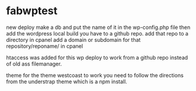 # fabwptest
new deploy make a db and put the name of it in the wp-config.php file
then add the wordpress local build you have to a github repo.
add that repo to a directory in cpanel
add a domain or subdomain for that repository/reponame/ in cpanel


htaccess was added for this wp deploy to work from a github repo instead of old ass filemanager.

theme
for the theme westcoast to work you need to follow the directions from the understrap theme which is a npm install.
